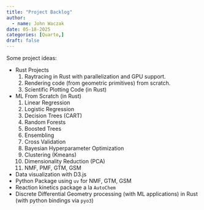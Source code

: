 ```yaml
---
title: "Project Backlog"
author:
  - name: John Waczak
date: 05-18-2025
categories: [Quarto,]
draft: false
---
```


Some project ideas: 

- Rust Projects
  1. Raytracing in Rust with parallelization and GPU support.
  2. Rendering code (from geometric primitives) from scratch.
  3. Scientific Plotting Code (in Rust)
- ML From Scratch (in Rust)
  1. Linear Regression
  2. Logistic Regression
  3. Decision Trees (CART)
  4. Random Forests 
  5. Boosted Trees
  6. Ensembling 
  7. Cross Validation
  8. Bayesian Hyperparameter Optimization
  9. Clustering (Kmeans)
  10. Dimensionality Reduction (PCA)
  11. NMF, PMF, GTM, GSM
- Data visualization with D3.js
- Python Package using `uv` for NMF, GTM, GSM
- Reaction kinetics package a la `AutoChem`
- Discrete Differential Geometry processing (with ML applications) in Rust (with python bindings via `pyo3`)
